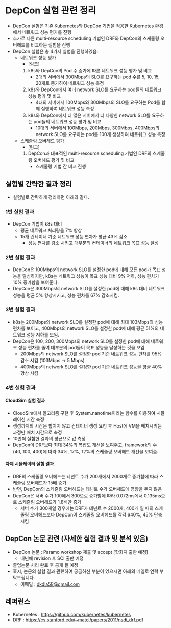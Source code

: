 # DepCon 실험 관련 정리
* DepCon 실험은 기존 Kubernetes와 DepCon 기법을 적용한 Kubernetes 환경에서 네트워크 성능 평가를 진행 
* 추가로 다른 multi-resource scheduling 기법인 DRF와 DepCon의 스케줄링 오버헤드를 비교하는 실험을 진행
* DepCon 실험은 총 4가지 실험을 진행하였음. 
	* 네트워크 성능 평가 
		* [링크]
		1. k8s와 DepCon의 Pod 수 증가에 따른 네트워크 성능 평가 및 비교
			* 2대의 서버에서 300Mbps의 SLO를 요구하는 pod 수를 5, 10, 15, 20개로 증가하여 네트워크 성능 측정
		2. k8s와 DepCon에서 여러 network SLO를 요구하는 pod들의 네트워크 성능 평가 및 비교
			* 4대의 서버에서 100Mbps와 300Mbps의 SLO를 요구하는 Pod를 함께 실행하여 네트워크 성능 측정
		3. k8s와 DepCon에서 더 많은 서버에서 더 다양한 network SLO를 요구하는 pod들의 네트워크 성능 평가 및 비교 
			* 10대의 서버에서 100Mbps, 200Mbps, 300Mbps, 400Mbps의 network SLO를 요구하는 pod를 100개 생성하여 네트워크 성능 측정
	* 스케줄링 오버헤드 평가 
		* [링크]
		1. DepCon과 대표적인 multi-resource scheduling 기법인 DRF의 스케줄링 오버헤드 평가 및 비교
			* 스케줄링 기법 간 비교 진행 

## 실험별 간략한 결과 정리
* 실험별로 간략하게 정리하면 아래와 같다. 
### 1번 실험 결과
* DepCon 기법이 k8s 대비 
	* 평균 네트워크 처리량을 7% 향상
	* 15개 컨테이너 기준 네트워크 성능 편차가 평균 43% 감소
		* 성능 편차를 감소 시키고 대부분의 컨테이너의 네트워크 목표 성능 달성
### 2번 실험 결과
* DepCon은 100Mbps의 network SLO를 설정한 pod에 대해 모든 pod가 목표 성능을 달성하지만, k8s는 네트워크 성능이 목표 성능 대비 9% 저하, 성능 편차가 10% 증가함을 보여준다. 
* DepCon은 300Mbps의 network SLO를 설정한 pod에 대해 k8s 대비 네트워크 성능을 평균 5% 향상시키고, 성능 편차를 67% 감소시킴.
### 3번 실험 결과
* k8s는 200Mbps의 network SLO를 설정한 pod에 대해 최대 103Mbps의 성능 편차를 보이고, 400Mbps의 network SLO를 설정한 pod에 대해 평균 51%의 네트워크 성능 저하를 보임. 
* DepCon은 100, 200, 300Mbps의 network SLO를 설정한 pod에 대해 네트워크 성능 편차를 줄여 대부분의 pod들이 목표 성능을 달성하는 것을 보임. 
	* 200Mbps의 network SLO를 설정한 pod 기준 네트워크 성능 편차를 95% 감소 시킴 (103Mbps -> 5 Mbps)
	* 400Mbps의 network SLO를 설정한 pod 기준 네트워크 성능을 평균 40% 향상 시킴
### 4번 실험 결과 
#### CloudSim 실험 결과
* CloudSim에서 알고리즘 구현 후 System.nanotime이라는 함수를 이용하여 시뮬레이션 시간 측정
* 생성까지의 시간은 합치지 않고 컨테이너 생성 요청 후 Host에 VM을 배치시키는 과정만 배치 시간으로 측정
* 10번씩 실험한 결과의 평균으로 값 측정
* DepCon이 DRF보다 최대 34%의 복잡도 개선을 보여주고, framework의 수 (40, 100, 400)에 따라 34%, 17%, 12%의 스케줄링 오버헤드 개선을 보여줌.
#### 자체 시뮬레이터 실험 결과
* DRF의 스케줄링 오버헤드는 테넌트 수가 200개에서 2000개로 증가함에 따라 스케줄링 오버헤드가 15배 증가
* 반면, DepCon의 스케줄링 오버헤드는 테넌트 수가 오버헤드에 영향을 주지 않음
* DepCon은 서버 수가 100에서 300으로 증가함에 따라 0.072ms에서 0.135ms으로 스케줄링 오버헤드가 1.8배만 증가
	* 서버 수가 300개일 경우에는 DRF가 테넌트 수 2000개, 400개 일 때의 스케줄링 오버헤드보다 DepCon이 스케줄링 오버헤드를 각각 640%, 45% 단축 시킴

## DepCon 논문 관련 (자세한 실험 결과 및 분석 있음)
* DepCon 논문 : Paramo workshop 제출 및 accept [학회지 출판 예정]
	* 내년에 revision 후 SCI 출판 예정
* 졸업논문 처리 완료 후 공개 될 예정
* 혹시, 논문의 실험 결과 관련하여 궁금하신 부분이 있으시면 아래의 메일로 연락 부탁드립니다.
	* 이메일 : dkdla58@gmail.com 

## 레퍼런스
* Kubernetes : https://github.com/kubernetes/kubernetes
* DRF : https://cs.stanford.edu/~matei/papers/2011/nsdi_drf.pdf





